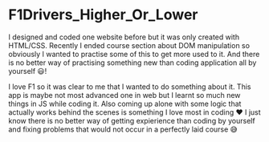 # F1Drivers_Higher_Or_Lower
I designed and coded one website before but it was only created with HTML/CSS. Recently I ended course section about DOM manipulation so obviously I wanted to practise some of this to get more used to it. And there is no better way of practising something new than coding application all by yourself 😃! 

I love F1 so it was clear to me that I wanted to do something about it. This app is maybe not most advanced one in web but I learnt so much new things in JS while coding it. Also coming up alone with some logic that actually works behind the scenes is something I love most in coding ❤ I just know there is no better way of getting expierience than coding by yourself and fixing problems that would not occur in a perfectly laid course 😅
